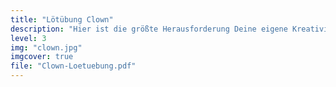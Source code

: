 ```yaml
---
title: "Lötübung Clown"
description: "Hier ist die größte Herausforderung Deine eigene Kreativität. Erstelle Deine eigene LED-Schaltung nach den Grundregeln der Elektronik."
level: 3
img: "clown.jpg"
imgcover: true
file: "Clown-Loetuebung.pdf"
---
```

